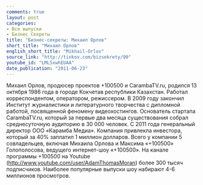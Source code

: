 ```yaml
---
comments: true
layout: post
categories:
- Все выпуски
- Бизнес Секреты
title: "Бизнес-секреты: Михаил Орлов"
short_title: "Михаил Орлов"
english_short_title: "Mikhail-Orlov"
source_link: "http://tinkov.com/bizsekrety/90"
youtube_id: "LML5xwhEUAA"
date_publication: "2011-06-23"
---
```

Михаил Орлов, продюсер проектов +100500 и CarambaTV.ru, родился 13 октября 1986 года в городе Кокчетав республики Казахстан. Работал корреспондентом, оператором, режиссером. В 2009 году закончил Институт журналистики и литературного творчества с дипломной работой, посвященной феномену видеохостингов. Основатель стартапа CarambaTV.ru, который за первые два месяца существования собрал среднесуточную аудиторию в 30 000 человек. С 2011 года генеральный директор ООО «Карамба Медиа». Компания привлекла инвестора, который за 40% заплатил 1 миллион долларов. Всего у компании 5 совладельцев, включая Михаила Орлова и Максима «+100500» Голополосова, ведущего интернет-шоу «+100500». На канале программы +100500 на Youtube (http://www.youtube.com/user/AdamThomasMoran) более 300 тысяч подписчиков. Наиболее популярные выпуски шоу набирают 4-6 миллионов просмотров.
